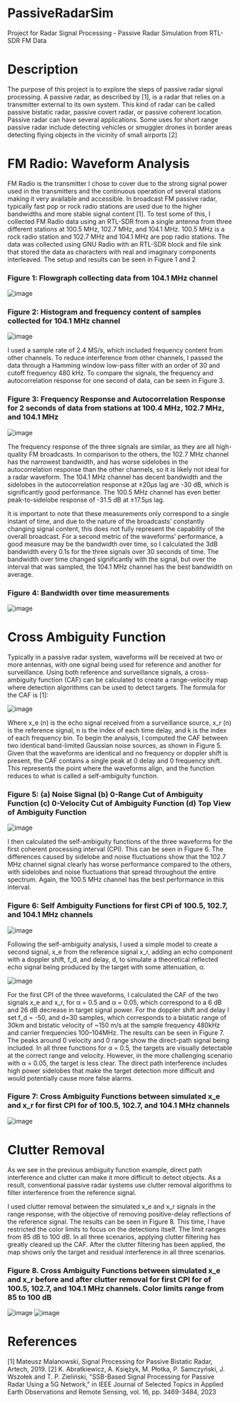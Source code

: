 # PassiveRadarSim
Project for Radar Signal Processing - Passive Radar Simulation from RTL-SDR FM Data
# Description
The purpose of this project is to explore the steps of passive radar signal processing. A passive radar, as 
described by [1], is a radar that relies on a transmitter external to its own system. This kind of radar can 
be called passive bistatic radar, passive covert radar, or passive coherent location.
Passive radar can have several applications. Some uses for short range passive radar include detecting 
vehicles or smuggler drones in border areas detecting flying objects in the vicinity of small airports [2] 

# FM Radio: Waveform Analysis
FM Radio is the transmitter I chose to cover due to the strong signal power used in the 
transmitters and the continuous operation of several stations making it very available and accessible.
In broadcast FM passive radar, typically fast pop or rock radio stations are used due to the higher 
bandwidths and more stable signal content [1]. To test some of this, I collected FM Radio data using an 
RTL-SDR from a single antenna from three different stations at 100.5 MHz, 102.7 MHz, and 104.1 MHz.
100.5 MHz is a rock radio station and 102.7 MHz and 104.1 MHz are pop radio stations.
The data was collected using GNU Radio with an RTL-SDR block and file sink that stored the data as 
characters with real and imaginary components interleaved. The setup and results can be seen in Figure 
1 and 2

<h3> Figure 1: Flowgraph collecting data from 104.1 MHz channel </h3>

![image](https://github.com/bradleeharr/PassiveRadarSim/assets/56418392/31bb5cf2-b75d-4f61-bc6c-5d8c7ca303f9)

<h3> Figure 2: Histogram and frequency content of samples collected for 104.1 MHz channel </h3>

![image](https://github.com/bradleeharr/PassiveRadarSim/assets/56418392/8030bb78-7ad2-403b-866f-ea96883d49d9)

I used a sample rate of 2.4 MS/s, which included frequency content from other channels. To reduce interference from other channels, I passed the data through a Hamming window low-pass filter with an order of 30 and cutoff frequency 480 kHz. To compare the signals, the frequency and autocorrelation response for one second of data, can be seen in Figure 3.

<h3> Figure 3: Frequency Response and Autocorrelation Response for 2 seconds of data from stations at 100.4 MHz, 102.7 MHz, and 104.1 MHz </h3>

![image](https://github.com/bradleeharr/PassiveRadarSim/assets/56418392/9ac72b26-2ba6-4918-a1a2-c8f48b59e4fa)

The frequency response of the three signals are similar, as they are all high-quality FM broadcasts. In comparison to the others, the 102.7 MHz channel has the narrowest bandwidth, and has worse sidelobes in the autocorrelation response than the other channels, so it is likely not ideal for a radar waveform. The 104.1 MHz channel has decent bandwidth and the sidelobes in the autocorrelation response at ±20μs lag are -30 dB, which is significantly good performance. The 100.5 MHz channel has even better peak-to-sidelobe response of -31.5 dB at ±17.5μs lag.

It is important to note that these measurements only correspond to a single instant of time, and due to the nature of the broadcasts’ constantly changing signal content, this does not fully represent the capability of the overall broadcast.
For a second metric of the waveforms’ performance, a good measure may be the bandwidth over time, so I calculated the 3dB bandwidth every 0.1s for the three signals over 30 seconds of time.  The bandwidth over time changed significantly with the signal, but over the interval that was sampled, the 104.1 MHz channel has the best bandwidth on average.

<h3> Figure 4: Bandwidth over time measurements </h3>

![image](https://github.com/bradleeharr/PassiveRadarSim/assets/56418392/751ef72f-f073-4e14-ad2f-303194b47a41)

# Cross Ambiguity Function
Typically in a passive radar system, waveforms will be received at two or more antennas, with one signal being used for reference and another for surveillance. Using both reference and surveillance signals, a cross-ambiguity function (CAF) can be calculated to create a range-velocity map where detection algorithms can be used to detect targets.
The formula for the CAF is [1]:

![image](https://github.com/bradleeharr/PassiveRadarSim/assets/56418392/e8967046-af18-433c-bd8e-f85b99f37584)

Where x_e (n) is the echo signal received from a surveillance source, x_r (n) is the reference signal, n is the index of each time delay, and k is the index of each frequency bin. 
To begin the analysis, I computed the CAF between two identical band-limited Gaussian noise sources, as shown in Figure 5. Given that the waveforms are identical and no frequency or doppler shift is present, the CAF contains a single peak at 0 delay and 0 frequency shift. This represents the point where the waveforms align, and the function reduces to what is called a self-ambiguity function. 

<h3> Figure 5: (a) Noise Signal (b) 0-Range Cut of Ambiguity Function (c) 0-Velocity Cut of Ambiguity Function (d) Top View of Ambiguity Function </h3>

![image](https://github.com/bradleeharr/PassiveRadarSim/assets/56418392/d4966e97-6d3c-4a86-9a7f-ec97d5d7fd9a)

I then calculated the self-ambiguity functions of the three waveforms for the first coherent processing interval (CPI). This can be seen in Figure 6. The differences caused by sidelobe and noise fluctuations show that the 102.7 MHz channel signal clearly has worse performance compared to the others, with sidelobes and noise fluctuations that spread throughout the entire spectrum. Again, the 100.5 MHz channel has the best performance in this interval.

<h3> Figure 6: Self Ambiguity Functions for first CPI of 100.5, 102.7, and 104.1 MHz channels  </h3>

![image](https://github.com/bradleeharr/PassiveRadarSim/assets/56418392/d4a1750d-1f5b-4322-92f8-16ad05427cf3)

Following the self-ambiguity analysis, I used a simple model to create a second signal, x_e from the reference signal x_r, adding an echo component with a doppler shift, f_d, and delay, d, to simulate a theoretical reflected echo signal being produced by the target with some attenuation, α.

![image](https://github.com/bradleeharr/PassiveRadarSim/assets/56418392/6711b73e-913a-42cc-b0a8-00b9096ef771)

For the first CPI of the three waveforms, I calculated the CAF of the two signals x_e and x_r, for α = 0.5 and α = 0.05, which correspond to a 6 dB and 26 dB decrease in target signal power. For the doppler shift and delay I set f_d = -50, and d=30 samples, which corresponds to a bistatic range of 30km and bistatic velocity of ~150 m/s at the sample frequency 480kHz and carrier frequencies 100–104MHz. The results can be seen in Figure 7. The peaks around 0 velocity and 0 range show the direct-path signal being included. In all three functions for α = 0.5, the targets are visually detectable at the correct range and velocity. However, in the more challenging scenario with α = 0.05, the target is less clear. The direct path interference includes high power sidelobes that make the target detection more difficult and would potentially cause more false alarms.

<h3> Figure 7: Cross Ambiguity Functions between simulated x_e and x_r for first CPI for of 100.5, 102.7, and 104.1 MHz channels </h3>

![image](https://github.com/bradleeharr/PassiveRadarSim/assets/56418392/141b98ae-4d46-4640-981b-d1add5d8dd53)

# Clutter Removal 

As we see in the previous ambiguity function example, direct path interference and clutter can make it more difficult to detect objects. As a result, conventional passive radar systems use clutter removal algorithms to filter interference from the reference signal.

I used clutter removal between the simulated x_e and x_r signals in the range response, with the objective of removing positive-delay reflections of the reference signal. The results can be seen in Figure 8. This time, I have restricted the color limits to focus on the detections itself. The limit ranges from 85 dB to 100 dB. In all three scenarios, applying clutter filtering has greatly cleared up the CAF. After the clutter filtering has been applied, the map shows only the target and residual interference in all three scenarios.

<h3> Figure 8.  Cross Ambiguity Functions between simulated x_e and x_r before and after clutter removal for first CPI for of 100.5, 102.7, and 104.1 MHz channels. Color limits range from 85 to 100 dB </h3>

![image](https://github.com/bradleeharr/PassiveRadarSim/assets/56418392/98d4807f-1f9d-43ab-956e-7f4aba07a314)
![image](https://github.com/bradleeharr/PassiveRadarSim/assets/56418392/660d786b-1d0d-4fed-8df0-8ecee56d4859)


# References
[1] Mateusz Malanowski, Signal Processing for Passive Bistatic Radar, Artech, 2019.
[2] K. Abratkiewicz, A. Księżyk, M. Płotka, P. Samczyński, J. Wszołek and T. P. Zieliński, "SSB-Based 
Signal Processing for Passive Radar Using a 5G Network," in IEEE Journal of Selected Topics in Applied 
Earth Observations and Remote Sensing, vol. 16, pp. 3469-3484, 2023
